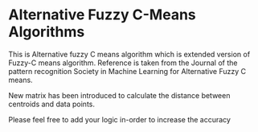 # Alternative Fuzzy C-Means Algorithms
This is Alternative fuzzy C means algorithm which is extended version of Fuzzy-C means algorithm. Reference is taken from the Journal of the pattern recognition Society in Machine Learning for Alternative Fuzzy C means.

New matrix has been introduced to calculate the distance between centroids and data points. 

Please feel free to add your logic in-order to increase the accuracy

